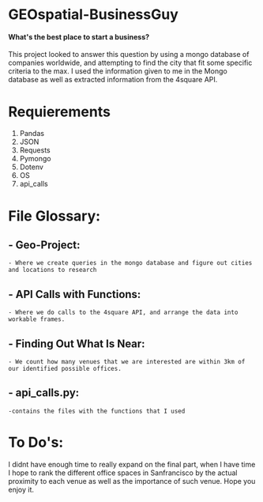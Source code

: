 # GEOspatial-BusinessGuy

#### What's the best place to start a business?

This project looked to answer this question by using a mongo database of companies worldwide, and attempting to find the city that fit some specific criteria to the max. I used the information given to me in the Mongo database as well as extracted information from the 4square API.


# Requierements
1. Pandas
2. JSON
3. Requests
4. Pymongo 
5. Dotenv
6. OS
7. api_calls

# File Glossary:
## - Geo-Project:
    - Where we create queries in the mongo database and figure out cities and locations to research
## - API Calls with Functions:
    - Where we do calls to the 4square API, and arrange the data into workable frames.
## - Finding Out What Is Near:
    - We count how many venues that we are interested are within 3km of our identified possible offices.
## - api_calls.py:
    -contains the files with the functions that I used

# To Do's:

I didnt have enough time to really expand on the final part, when I have time I hope to rank the different office spaces in Sanfrancisco by the actual proximity to each venue as well as the importance of such venue. Hope you enjoy it.


